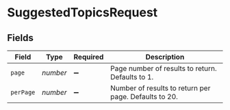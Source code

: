 # SuggestedTopicsRequest


## Fields

| Field                                                       | Type                                                        | Required                                                    | Description                                                 |
| ----------------------------------------------------------- | ----------------------------------------------------------- | ----------------------------------------------------------- | ----------------------------------------------------------- |
| `page`                                                      | *number*                                                    | :heavy_minus_sign:                                          | Page number of results to return. Defaults to 1.<br />      |
| `perPage`                                                   | *number*                                                    | :heavy_minus_sign:                                          | Number of results to return per page. Defaults to 20.<br /> |